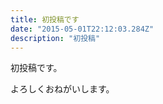 ```yaml
---
title: 初投稿です
date: "2015-05-01T22:12:03.284Z"
description: "初投稿"
---
```


初投稿です。

よろしくおねがいします。

<!-- [salted duck eggs](https://en.wikipedia.org/wiki/Salted_duck_egg). -->

<!-- > A salted duck egg is a Chinese preserved food product made by soaking duck -->

<!-- ![Chinese Salty Egg](./salty_egg.jpg) -->
